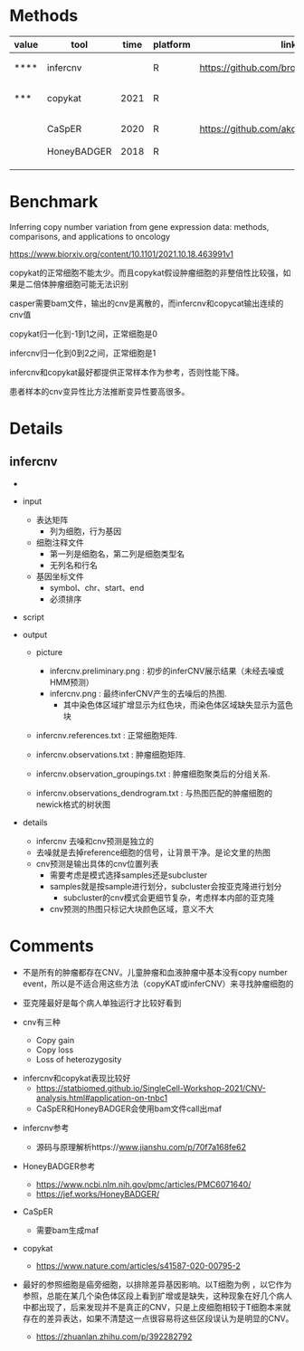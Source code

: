 # Methods

| value | tool        | time | platform | link                                       | description          |  |
| ----- | ----------- | ---- | -------- | ------------------------------------------ | -------------------- | - |
| ****  | infercnv    |      | R        | https://github.com/broadinstitute/infercnv | 基因窗口的平滑平均量 |  |
| ***   | copykat     | 2021 | R        |                                            | 贝叶斯分段方法       |  |
|       | CaSpER      | 2020 | R        | https://github.com/akdess/CaSpER           | 多标度信号处理       |  |
|       | HoneyBADGER | 2018 | R        |                                            |                      |  |
|       |             |      |          |                                            |                      |  |
|       |             |      |          |                                            |                      |  |
|       |             |      |          |                                            |                      |  |

# Benchmark

Inferring copy number variation from gene expression data: methods, comparisons, and applications to oncology

https://www.biorxiv.org/content/10.1101/2021.10.18.463991v1

copykat的正常细胞不能太少。而且copykat假设肿瘤细胞的非整倍性比较强，如果是二倍体肿瘤细胞可能无法识别

casper需要bam文件，输出的cnv是离散的，而infercnv和copycat输出连续的cnv值

copykat归一化到-1到1之间，正常细胞是0

infercnv归一化到0到2之间，正常细胞是1

infercnv和copykat最好都提供正常样本作为参考，否则性能下降。

患者样本的cnv变异性比方法推断变异性要高很多。

# Details

## infercnv

- 
- input

  - 表达矩阵
    - 列为细胞，行为基因
  - 细胞注释文件
    - 第一列是细胞名，第二列是细胞类型名
    - 无列名和行名
  - 基因坐标文件
    - symbol、chr、start、end
    - 必须排序
- script
- output

  - picture

    - infercnv.preliminary.png : 初步的inferCNV展示结果（未经去噪或HMM预测）
    - infercnv.png : 最终inferCNV产生的去噪后的热图.
      - 其中染色体区域扩增显示为红色块，而染色体区域缺失显示为蓝色块
  - infercnv.references.txt : 正常细胞矩阵.
  - infercnv.observations.txt : 肿瘤细胞矩阵.
  - infercnv.observation_groupings.txt : 肿瘤细胞聚类后的分组关系.
  - infercnv.observations_dendrogram.txt : 与热图匹配的肿瘤细胞的newick格式的树状图
- details

  - infercnv 去噪和cnv预测是独立的
  - 去噪就是去掉reference细胞的信号，让背景干净。是论文里的热图
  - cnv预测是输出具体的cnv位置列表
    - 需要考虑是模式选择samples还是subcluster
    - samples就是按sample进行划分，subcluster会按亚克隆进行划分
      - subcluster的cnv模式会更细节复杂，考虑样本内部的亚克隆
    - cnv预测的热图只标记大块颜色区域，意义不大

# Comments

- 不是所有的肿瘤都存在CNV。儿童肿瘤和血液肿瘤中基本没有copy number event，所以是不适合用这些方法（copyKAT或inferCNV）来寻找肿瘤细胞的
- 亚克隆最好是每个病人单独运行才比较好看到
- cnv有三种

  * Copy gain
  * Copy loss
  * Loss of heterozygosity

* infercnv和copykat表现比较好
  * https://statbiomed.github.io/SingleCell-Workshop-2021/CNV-analysis.html#application-on-tnbc1
  * CaSpER和HoneyBADGER会使用bam文件call出maf

- infercnv参考

  - 源码与原理解析https://www.jianshu.com/p/70f7a168fe62
- HoneyBADGER参考

  - https://www.ncbi.nlm.nih.gov/pmc/articles/PMC6071640/
  - https://jef.works/HoneyBADGER/
- CaSpER

  - 需要bam生成maf
- copykat

  - https://www.nature.com/articles/s41587-020-00795-2
- 最好的参照细胞是癌旁细胞，以排除差异基因影响。以T细胞为例 ，以它作为参照，总能在某几个染色体区段上看到扩增或是缺失，这种现象在好几个病人中都出现了，后来发现并不是真正的CNV，只是上皮细胞相较于T细胞本来就存在的差异表达，如果不清楚这一点很容易将这些区段误认为是明显的CNV。

  - https://zhuanlan.zhihu.com/p/392282792
